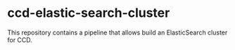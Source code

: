 # ccd-elastic-search-cluster

This repository contains a pipeline that allows build an ElasticSearch cluster for CCD. 

